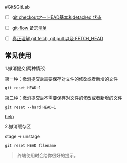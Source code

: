 
#Git&GitLab

- [ ] [git checkout之一 HEAD基本和detached 状态](http://blog.csdn.net/csfreebird/article/details/7583363)
- [ ] [git-flow 备忘清单](http://danielkummer.github.io/git-flow-cheatsheet/index.zh_CN.html)
- [ ] [真正理解 git fetch, git pull 以及 FETCH_HEAD](https://ruby-china.org/topics/4768)



## 常见使用


1.撤消提交(两种情形) 


第一种：撤消提交后需要保存对文件的修改或者新增的文件

`
git reset HEAD~1
`

第二种：撤消提交后不需要保存对文件的修改或者新增的文件

`
git reset --hard HEAD~1
`

[help](http://hi.baidu.com/configuration/item/5a3f2b9a94f8d935336eeba9)

2.撤消缓存区

stage -> unstage

`
git reset HEAD filename
`
> 终端使用时会给你很好的提示。



